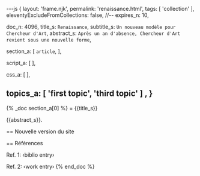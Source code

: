 ---js
{
  layout:    'frame.njk',
  permalink: 'renaissance.html',
  tags:      [ 'collection' ],
  eleventyExcludeFromCollections: false,
  //-- expires_n: 10,

  doc_n:      4096,
  title_s:    `Renaissance`,
  subtitle_s: `Un nouveau modèle pour Chercheur d'Art`,
  abstract_s: `Après un an d'absence, Chercheur d'Art revient sous une nouvelle forme`,

  section_a:
  [
    `article`,
  ],

  script_a:
  [
  ],

  css_a:
  [
  ],

  topics_a:
  [
    'first topic',
    'third topic'
  ]
  ,
}
---
{% _doc section_a[0] %}
= {{title_s}}

{{abstract_s}}.


== Nouvelle version du site


== Références

Ref. 1: ‹biblio entry›

Ref. 2: ‹work entry›
{% end_doc %}